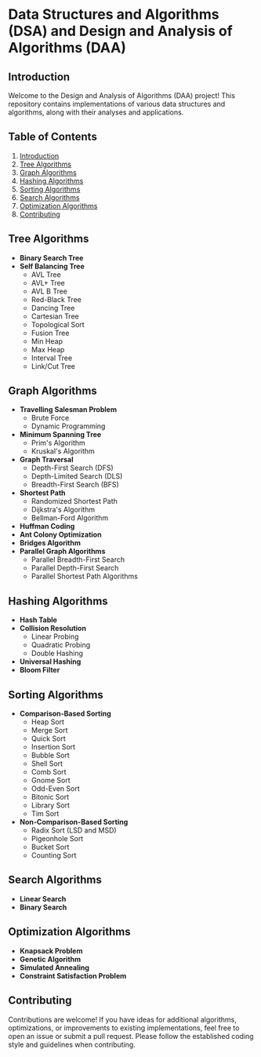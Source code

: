 # Data Structures and Algorithms (DSA) and Design and Analysis of Algorithms (DAA)

## Introduction

Welcome to the Design and Analysis of Algorithms (DAA) project! This repository contains implementations of various data structures and algorithms, along with their analyses and applications.

## Table of Contents

1. [Introduction](#introduction)
2. [Tree Algorithms](#tree-algorithms)
3. [Graph Algorithms](#graph-algorithms)
4. [Hashing Algorithms](#hashing-algorithms)
5. [Sorting Algorithms](#sorting-algorithms)
6. [Search Algorithms](#search-algorithms)
7. [Optimization Algorithms](#optimization-algorithms)
8. [Contributing](#contributing)

## Tree Algorithms

- **Binary Search Tree**
- **Self Balancing Tree**
  - AVL Tree
  - AVL+ Tree
  - AVL B Tree
  - Red-Black Tree
  - Dancing Tree
  - Cartesian Tree
  - Topological Sort
  - Fusion Tree
  - Min Heap
  - Max Heap
  - Interval Tree
  - Link/Cut Tree

## Graph Algorithms

- **Travelling Salesman Problem**
  - Brute Force
  - Dynamic Programming
- **Minimum Spanning Tree**
  - Prim's Algorithm
  - Kruskal's Algorithm
- **Graph Traversal**
  - Depth-First Search (DFS)
  - Depth-Limited Search (DLS)
  - Breadth-First Search (BFS)
- **Shortest Path**
  - Randomized Shortest Path
  - Dijkstra's Algorithm
  - Bellman-Ford Algorithm
- **Huffman Coding**
- **Ant Colony Optimization**
- **Bridges Algorithm**
- **Parallel Graph Algorithms**
  - Parallel Breadth-First Search
  - Parallel Depth-First Search
  - Parallel Shortest Path Algorithms

## Hashing Algorithms

- **Hash Table**
- **Collision Resolution**
  - Linear Probing
  - Quadratic Probing
  - Double Hashing
- **Universal Hashing**
- **Bloom Filter**

## Sorting Algorithms

- **Comparison-Based Sorting**
  - Heap Sort
  - Merge Sort
  - Quick Sort
  - Insertion Sort
  - Bubble Sort
  - Shell Sort
  - Comb Sort
  - Gnome Sort
  - Odd-Even Sort
  - Bitonic Sort
  - Library Sort
  - Tim Sort
- **Non-Comparison-Based Sorting**
  - Radix Sort (LSD and MSD)
  - Pigeonhole Sort
  - Bucket Sort
  - Counting Sort

## Search Algorithms

- **Linear Search**
- **Binary Search**

## Optimization Algorithms

- **Knapsack Problem**
- **Genetic Algorithm**
- **Simulated Annealing**
- **Constraint Satisfaction Problem**

## Contributing

Contributions are welcome! If you have ideas for additional algorithms, optimizations, or improvements to existing implementations, feel free to open an issue or submit a pull request. Please follow the established coding style and guidelines when contributing.
